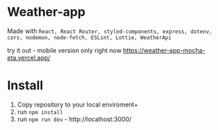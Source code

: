 # Weather-app

Made with `React, React Router, styled-components, express, dotenv, cors, nodemon, node-fetch, ESLint, Lottie, WeatherApi`

try it out - mobile version only right now
https://weather-app-mocha-eta.vercel.app/

# Install

1. Copy repository to your local enviroment+
2. run `npm install`
3. run `npm run dev` - http://localhost:3000/
